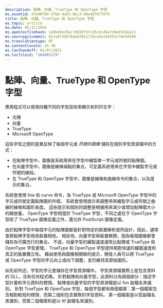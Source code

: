 ```yaml
---
description: 點陣、向量、TrueType 和 OpenType 字型
ms.assetid: 4fe98f04-3fb0-4a03-86c3-d0ea6f07f8f0
title: 點陣、向量、TrueType 和 OpenType 字型
ms.topic: article
ms.date: 05/31/2018
ms.openlocfilehash: 1e9b4be20ac7d02075fcd5c6cdbefe9eb516ea21
ms.sourcegitcommit: 831e8f3db78ab820e1710cede244553c70e50500
ms.translationtype: MT
ms.contentlocale: zh-TW
ms.lasthandoff: 01/07/2021
ms.locfileid: "104991179"
---
```

# <a name="raster-vector-truetype-and-opentype-fonts"></a>點陣、向量、TrueType 和 OpenType 字型

應用程式可以使用四種不同的字型技術來顯示和列印文字：

-   光柵
-   向量
-   TrueType
-   Microsoft OpenType

這些字型之間的差異反映了每個字元或 *符號的圖像* 儲存在個別字型資源檔中的方式：

-   在點陣字型中，圖像是系統用來在字型中繪製單一字元或符號的點陣圖。
-   在向量字型中，圖像是線條端點的集合，可定義系統用來在字型中繪製字元或符號的線段。
-   在 TrueType 和 OpenType 字型中，圖像是線條和曲線命令的集合，以及提示的集合。

系統會使用 line 和 curve 命令，為 TrueType 或 Microsoft OpenType 字型中的字元或符號定義點陣圖的外框。 系統會使用提示來調整用來繪製字元或符號之曲線的線條和圖形長度。 這些提示和個別的調整是根據用來減少或增加點陣圖大小的縮放量。 OpenType 字型相當於 TrueType 字型，不同之處在于 OpenType 字型除了 TrueType 圖像定義之外，還允許 PostScript 圖像定義。

由於點陣字型中每個字元的點陣圖都是針對特定的裝置解析度所設計，因此，通常會將點陣字型視為裝置相依。 相反地，向量字型與裝置無關，因為每個圖像都會儲存為可擴充行的集合。 不過，向量字型的繪製速度通常比點陣或 TrueType 和 OpenType 字型更慢。 TrueType 和 OpenType 字型提供相對快速的繪圖速度和真正的裝置獨立性。 藉由使用與圖像相關聯的提示，開發人員可以將 TrueType 或 OpenType 字型的字元向上或向下調整，並仍維持其原始圖形。

如先前所述，字型的字元會儲存在字型資源檔中。 字型資源檔實際上是包含資料的 DLL，沒有任何程式碼。 針對點陣和向量字型，此資料分為兩個部分：描述字型計量和字元資料的標頭。 點陣或向量字型的字型資源檔是以 fon 副檔名來識別。 針對 TrueType 和 OpenType 字型，每個字型都有兩個檔案：第一個檔案包含相對較短的標頭，而第二個則包含實際的字型資料。 第一個檔案是以受副檔名來識別，而第二個檔案則是以 ttf 副檔名來識別。

 

 



